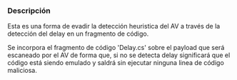 ### Descripción

Esta es una forma de evadir la detección heuristica del AV a través de la detección del delay en un fragmento de código.

Se incorpora el fragmento de código 'Delay.cs' sobre el payload que será escaneado por el AV de forma que, si no se detecta delay significará que el código está siendo emulado y saldrá sin ejecutar ninguna linea de código maliciosa.